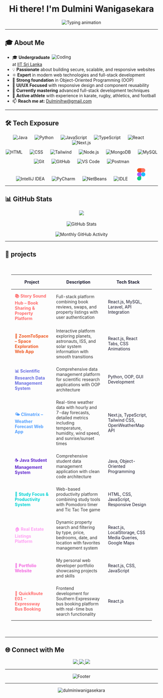 # <div align="center">Hi there! I'm **Dulmini Wanigasekara**</div>

<div align="center">
  <img src="https://readme-typing-svg.demolab.com/?font=Roboto+Mono&size=22&duration=3000&pause=1000&color=FFFFFF&center=true&vCenter=true&width=600&lines=Software+Engineer+%F0%9F%92%BB;Full-Stack+Developer+%F0%9F%9A%80;Building+Tomorrow's+Web+%F0%9F%8C%9F;Always+Learning+%26+Growing+%F0%9F%93%88" alt="Typing animation" />
</div>

---

## 🎓 **About Me**

<img align="right" alt="Coding" width="350" src="https://user-images.githubusercontent.com/74038190/212257468-1e9a91f1-b626-4baa-b15d-5c385b7ca7d0.gif">

- 🎓 **Undergraduate** at [IIT Sri Lanka](https://www.iit.ac.lk/)
- 💡 **Passionate** about building secure, scalable, and responsive websites
- ⚛️ **Expert** in modern web technologies and full-stack development
- 🔁 **Strong foundation** in Object-Oriented Programming (OOP)
- 🎨 **UI/UX Focused** with responsive design and component reusability
- 🌱 **Currently mastering** advanced full-stack development techniques
- 🏅 **Active athlete** with experience in karate, rugby, athletics, and football
- 📫 **Reach me at:** Dulminihw@gmail.com

---

## 🛠️ **Tech Exposure**
<p align="center">
  <img src="https://skillicons.dev/icons?i=java" alt="Java" height="40" />
  &nbsp;&nbsp;&nbsp;&nbsp;
  <img src="https://skillicons.dev/icons?i=python" alt="Python" height="40" />
  &nbsp;&nbsp;&nbsp;&nbsp;
  <img src="https://skillicons.dev/icons?i=javascript" alt="JavaScript" height="40" />
  &nbsp;&nbsp;&nbsp;&nbsp;
  <img src="https://skillicons.dev/icons?i=typescript" alt="TypeScript" height="40" />
  &nbsp;&nbsp;&nbsp;&nbsp;
  <img src="https://skillicons.dev/icons?i=react" alt="React" height="40" />
  &nbsp;&nbsp;&nbsp;&nbsp;
  <img src="https://skillicons.dev/icons?i=nextjs" alt="Next.js" height="40" />
</p>

<p align="center">
  <img src="https://skillicons.dev/icons?i=html" alt="HTML" height="40" />
  &nbsp;&nbsp;&nbsp;&nbsp;
  <img src="https://skillicons.dev/icons?i=css" alt="CSS" height="40" />
  &nbsp;&nbsp;&nbsp;&nbsp;
  <img src="https://skillicons.dev/icons?i=tailwind" alt="Tailwind" height="40" />
  &nbsp;&nbsp;&nbsp;&nbsp;
  <img src="https://skillicons.dev/icons?i=nodejs" alt="Node.js" height="40" />
  &nbsp;&nbsp;&nbsp;&nbsp;
  <img src="https://skillicons.dev/icons?i=mongodb" alt="MongoDB" height="40" />
  &nbsp;&nbsp;&nbsp;&nbsp;
  <img src="https://skillicons.dev/icons?i=mysql" alt="MySQL" height="40" />
</p>

<p align="center">
  <img src="https://skillicons.dev/icons?i=git" alt="Git" height="40" />
  &nbsp;&nbsp;&nbsp;&nbsp;
  <img src="https://skillicons.dev/icons?i=github" alt="GitHub" height="40" />
  &nbsp;&nbsp;&nbsp;&nbsp;
  <img src="https://skillicons.dev/icons?i=vscode" alt="VS Code" height="40" />
  &nbsp;&nbsp;&nbsp;&nbsp;
  <img src="https://skillicons.dev/icons?i=postman" alt="Postman" height="40" />
</p>

<p align="center">
  <img src="https://cdn.jsdelivr.net/gh/devicons/devicon/icons/intellij/intellij-original.svg" alt="IntelliJ IDEA" height="40" />
  &nbsp;&nbsp;&nbsp;&nbsp;
  <img src="https://cdn.jsdelivr.net/gh/devicons/devicon/icons/pycharm/pycharm-original.svg" alt="PyCharm" height="40" />
  &nbsp;&nbsp;&nbsp;&nbsp;
  <img src="https://upload.wikimedia.org/wikipedia/commons/9/98/Apache_NetBeans_Logo.svg" alt="NetBeans" height="40" />
  &nbsp;&nbsp;&nbsp;&nbsp;
  <img src="https://cdn.jsdelivr.net/gh/devicons/devicon/icons/python/python-original.svg" alt="IDLE" height="40" />
  &nbsp;&nbsp;&nbsp;&nbsp;
<img src="https://raw.githubusercontent.com/devicons/devicon/master/icons/figma/figma-original.svg" alt="Figma" height="40" />
</p>



---

## 📊 GitHub Stats

<p align="center">
  <!-- GitHub Streak Stats -->
  <img src="https://github-readme-streak-stats.demolab.com?user=dulmini11&theme=tokyonight&hide_border=true" />
  <br/><br/>

  <!-- GitHub Readme Stats -->
  <img src="https://github-readme-stats.vercel.app/api?username=dulmini11&show_icons=true&theme=tokyonight&count_private=true&hide_border=true" alt="GitHub Stats" />
  <br/><br/>

  <!-- GitHub Contribution Graph -->
  <img src="https://github-readme-activity-graph.vercel.app/graph?username=dulmini11&theme=tokyo-night&hide_border=true&area=true" alt="Monthly GitHub Activity" />
</p>

---

## 🚀 **projects**

<div align="center" style="padding: 20px; margin: 20px 0;">
<table>
<thead>
<tr>
<th align="center" style="padding: 15px; color: #1a1a2e; font-weight: bold;"><strong>Project</strong></th>
<th align="center" style="padding: 15px; color: #1a1a2e; font-weight: bold;"><strong>Description</strong></th>
<th align="center" style="padding: 15px; color: #1a1a2e; font-weight: bold;"><strong>Tech Stack</strong></th>
</tr>
</thead>
<tbody>
<tr>
<td style="padding: 12px; font-weight: bold; color: #ff6b6b;"><a href="https://github.com/Visnumaynan/Storysoundhub" style="text-decoration: none; color: #ff6b6b;"><strong>📚 Story Sound Hub – Book Sharing & Property Platform</strong></a></td>
<td style="padding: 12px; color: #333;">Full-stack platform combining book reviews, swaps, and property listings with user authentication</td>
<td style="padding: 12px; color: #1a1a2e;">React.js, MySQL, Laravel, API Integration</td>
</tr>
<tr>
<td style="padding: 12px; font-weight: bold; color: #ee5a24;"><a href="https://github.com/dulmini11/ZoomToSpace" style="text-decoration: none; color: #ee5a24;"><strong>🚀 ZoomToSpace – Space Exploration Web App</strong></a></td>
<td style="padding: 12px; color: #333;">Interactive platform exploring planets, astronauts, ISS, and solar system information with smooth transitions</td>
<td style="padding: 12px; color: #1a1a2e;">React.js, React Tabs, CSS Animations</td>
</tr>
<tr>
<td style="padding: 12px; font-weight: bold; color: #686de0;"><a href="#research-data" style="text-decoration: none; color: #686de0;"><strong>📊 Scientific Research Data Management System</strong></a></td>
<td style="padding: 12px; color: #333;">Comprehensive data management platform for scientific research applications with OOP architecture</td>
<td style="padding: 12px; color: #1a1a2e;">Python, OOP, GUI Development</td>
</tr>
<tr>
<td style="padding: 12px; font-weight: bold; color: #54a0ff;"><a href="https://github.com/dulmini11/climatrix" style="text-decoration: none; color: #54a0ff;"><strong>🌤️ Climatrix – Weather Forecast Web App</strong></a></td>
<td style="padding: 12px; color: #333;">Real-time weather data with hourly and 7-day forecasts, detailed metrics including temperature, humidity, wind speed, and sunrise/sunset times</td>
<td style="padding: 12px; color: #1a1a2e;">Next.js, TypeScript, Tailwind CSS, OpenWeatherMap API</td>
</tr>
<tr>
<td style="padding: 12px; font-weight: bold; color: #5f27cd;"><a href="#java-student" style="text-decoration: none; color: #5f27cd;"><strong>☕ Java Student Management System</strong></a></td>
<td style="padding: 12px; color: #333;">Comprehensive student data management application with clean code architecture</td>
<td style="padding: 12px; color: #1a1a2e;">Java, Object-Oriented Programming</td>
</tr>
<tr>
<td style="padding: 12px; font-weight: bold; color: #00d2d3;"><a href="#study-focus" style="text-decoration: none; color: #00d2d3;"><strong>🎯 Study Focus & Productivity System</strong></a></td>
<td style="padding: 12px; color: #333;">Web-based productivity platform combining study tools with Pomodoro timer and Tic Tac Toe game</td>
<td style="padding: 12px; color: #1a1a2e;">HTML, CSS, JavaScript, Responsive Design</td>
</tr>
<tr>
<td style="padding: 12px; font-weight: bold; color: #ff9ff3;"><a href="https://github.com/dulmini11/Real-estate-website" style="text-decoration: none; color: #ff9ff3;"><strong>🏠 Real Estate Listings Platform</strong></a></td>
<td style="padding: 12px; color: #333;">Dynamic property search and filtering by type, price, bedrooms, date, and location with favorites management system</td>
<td style="padding: 12px; color: #1a1a2e;">React.js, LocalStorage, CSS Media Queries, Google Maps</td>
</tr>
<tr>
<td style="padding: 12px; font-weight: bold; color: #f368e0;"><a href="https://github.com/dulmini11/DulminiPortfolio" style="text-decoration: none; color: #f368e0;"><strong>💼 Portfolio Website</strong></a></td>
<td style="padding: 12px; color: #333;">My personal web developer portfolio showcasing projects and skills</td>
<td style="padding: 12px; color: #1a1a2e;">React.js, CSS, JavaScript</td>
</tr>
<tr>
<td style="padding: 12px; font-weight: bold; color: #ff6b6b;"><a href="https://github.com/dulmini11/BusTicketBooking" style="text-decoration: none; color: #ff6b6b;"><strong>🚌 QuickRoute E01 – Expressway Bus Booking</strong></a></td>
<td style="padding: 12px; color: #333;">Frontend development for Southern Expressway bus booking platform with real-time bus search functionality</td>
<td style="padding: 12px; color: #1a1a2e;">React.js</td>
</tr>
</tbody>
</table>
</div>

---


## 🌐 Connect with Me

<p align="center">
  <a href="https://www.linkedin.com/in/dulmini-wanigasekara-756740333/">
    <img src="https://img.shields.io/badge/LinkedIn-0077B5?style=for-the-badge&logo=linkedin&logoColor=white" />
  </a>
  <a href="mailto:Dulminihw@gmail.com">
    <img src="https://img.shields.io/badge/Email-D14836?style=for-the-badge&logo=gmail&logoColor=white" />
  </a>

<a href="https://dulmini.netlify.app">
  <img src="https://img.shields.io/badge/Portfolio-12100E?style=for-the-badge&logo=github&logoColor=white" />
</a>
</p>

---

<div align="center">
  <img src="https://capsule-render.vercel.app/api?type=waving&color=0:1e3a8a,100:1e40af&height=120&section=footer&text=Thanks%20for%20visiting!&fontSize=18&fontAlignY=65&fontColor=FFFFFF&desc=Let's%20build%20something%20amazing%20together!&descAlignY=50&descAlign=50&descSize=12" alt="Footer"/>
</div>

---

<p align="center">
  <img src="https://komarev.com/ghpvc/?username=dulminiwanigasekara&label=Profile%20views&color=0e75b6&style=flat-square" alt="dulminiwanigasekara" />
</p>


